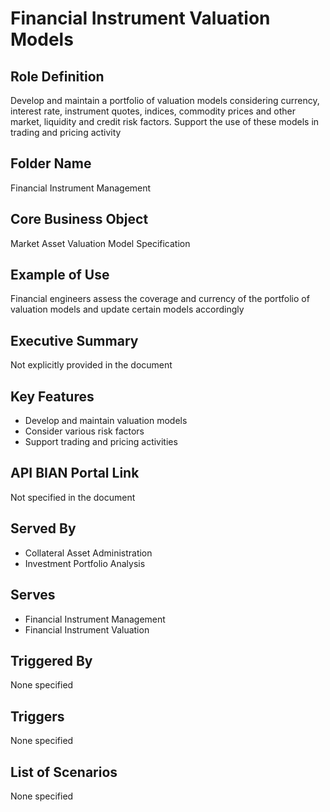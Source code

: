 # Financial Instrument Valuation Models

## Role Definition
Develop and maintain a portfolio of valuation models considering currency, interest rate, instrument quotes, indices, commodity prices and other market, liquidity and credit risk factors. Support the use of these models in trading and pricing activity

## Folder Name
Financial Instrument Management

## Core Business Object
Market Asset Valuation Model Specification

## Example of Use
Financial engineers assess the coverage and currency of the portfolio of valuation models and update certain models accordingly

## Executive Summary
Not explicitly provided in the document

## Key Features
- Develop and maintain valuation models
- Consider various risk factors
- Support trading and pricing activities

## API BIAN Portal Link
Not specified in the document

## Served By
- Collateral Asset Administration
- Investment Portfolio Analysis

## Serves
- Financial Instrument Management
- Financial Instrument Valuation

## Triggered By
None specified

## Triggers
None specified

## List of Scenarios
None specified